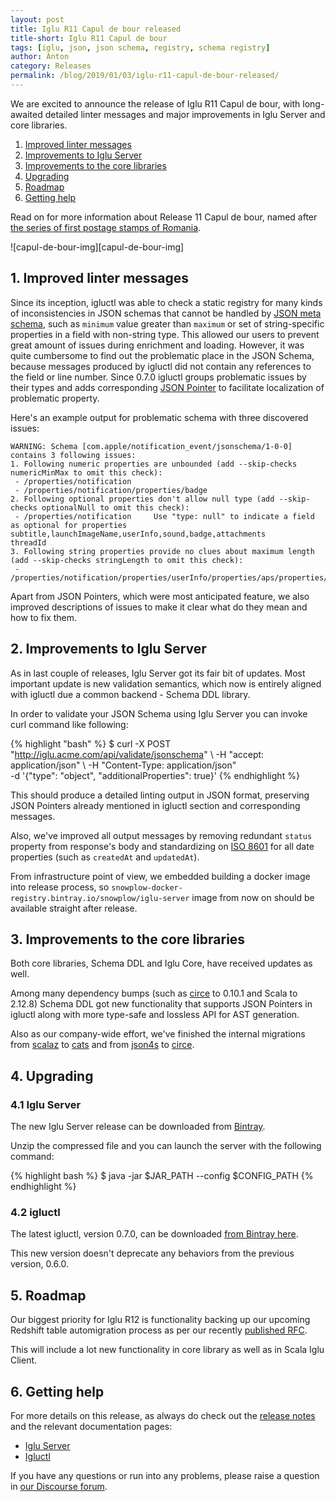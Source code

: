 ```yaml
---
layout: post
title: Iglu R11 Capul de bour released
title-short: Iglu R11 Capul de bour
tags: [iglu, json, json schema, registry, schema registry]
author: Anton
category: Releases
permalink: /blog/2019/01/03/iglu-r11-capul-de-bour-released/
---
```


We are excited to announce the release of Iglu R11 Capul de bour, with long-awaited detailed linter messages and major improvements in Iglu Server and core libraries.

1. [Improved linter messages](#linting)
2. [Improvements to Iglu Server](#server-improvements)
3. [Improvements to the core libraries](#core-improvements)
4. [Upgrading](#upgrading)
5. [Roadmap](#roadmap)
6. [Getting help](#help)

Read on for more information about Release 11 Capul de bour, named after [the series of first postage stamps of Romania][capul-de-bour].

![capul-de-bour-img][capul-de-bour-img]

<!--more-->

<h2 id="schema-workflow-simplified">1. Improved linter messages</h2>

Since its inception, igluctl was able to check a static registry for many kinds of inconsistencies in JSON schemas that cannot be handled by [JSON meta schema][json-metaschema], such as `minimum` value greater than `maximum` or set of string-specific properties in a field with non-string type.
This allowed our users to prevent great amount of issues during enrichment and loading.
However, it was quite cumbersome to find out the problematic place in the JSON Schema, because messages produced by igluctl did not contain any references to the field or line number.
Since 0.7.0 igluctl groups problematic issues by their types and adds corresponding [JSON Pointer][json-pointers] to facilitate localization of problematic property.

Here's an example output for problematic schema with three discovered issues:

```
WARNING: Schema [com.apple/notification_event/jsonschema/1-0-0] contains 3 following issues:
1. Following numeric properties are unbounded (add --skip-checks numericMinMax to omit this check):
 - /properties/notification
 - /properties/notification/properties/badge
2. Following optional properties don't allow null type (add --skip-checks optionalNull to omit this check):
 - /properties/notification     Use "type: null" to indicate a field as optional for properties subtitle,launchImageName,userInfo,sound,badge,attachments
threadId
3. Following string properties provide no clues about maximum length (add --skip-checks stringLength to omit this check):
 - /properties/notification/properties/userInfo/properties/aps/properties/alert
```

Apart from JSON Pointers, which were most anticipated feature, we also improved descriptions of issues to make it clear what do they mean and how to fix them.

<h2 id="server-improvements">2. Improvements to Iglu Server</h2>

As in last couple of releases, Iglu Server got its fair bit of updates.
Most important update is new validation semantics, which now is entirely aligned with igluctl due a common backend - Schema DDL library.

In order to validate your JSON Schema using Iglu Server you can invoke curl command like following:

{% highlight "bash" %}
$ curl -X POST "http://iglu.acme.com/api/validate/jsonschema" 
    \ -H  "accept: application/json" 
    \ -H  "Content-Type: application/json" \
    -d '{"type": "object", "additionalProperties": true}'
{% endhighlight %}

This should produce a detailed linting output in JSON format, preserving JSON Pointers already mentioned in igluctl section and corresponding messages.

Also, we've improved all output messages by removing redundant `status` property from response's body and standardizing on [ISO 8601][iso-8601] for all date properties (such as `createdAt` and `updatedAt`).

From infrastructure point of view, we embedded building a docker image into release process, so `snowplow-docker-registry.bintray.io/snowplow/iglu-server` image from now on should be available straight after release.

<h2 id="core-improvements">3. Improvements to the core libraries</h2>

Both core libraries, Schema DDL and Iglu Core, have received updates as well.

Among many dependency bumps (such as [circe][circe] to 0.10.1 and Scala to 2.12.8) Schema DDL got new functionality that supports JSON Pointers in igluctl along with more type-safe and lossless API for AST generation.

Also as our company-wide effort, we've finished the internal migrations from [scalaz][scalaz] to [cats][cats] and from [json4s][json4s] to [circe][circe].

<h2 id="upgrading">4. Upgrading</h2>

<h3 id="upgrade-iglu-server">4.1 Iglu Server</h3>

The new Iglu Server release can be downloaded from [Bintray][iglu-server-download].

Unzip the compressed file and you can launch the server with the following command:

{% highlight bash %}
$ java -jar $JAR_PATH --config $CONFIG_PATH
{% endhighlight %}

<h3 id="upgrade-igluctl">4.2 igluctl</h3>

The latest igluctl, version 0.7.0, can be downloaded [from Bintray here][igluctl-download].

This new version doesn't deprecate any behaviors from the previous version, 0.6.0.

<h2 id="roadmap">5. Roadmap</h2>

Our biggest priority for Iglu R12 is functionality backing up our upcoming Redshift table automigration process as per our recently [published RFC][migrations-rfc].

This will include a lot new functionality in core library as well as in Scala Iglu Client.

<h2 id="help">6. Getting help</h2>

For more details on this release, as always do check out the [release notes][release-notes] and the relevant documentation pages:

* [Iglu Server][iglu-server-wiki]
* [Igluctl][igluctl-wiki]

If you have any questions or run into any problems, please raise a question in [our Discourse forum][discourse].

[igluctl-wiki]: https://github.com/snowplow/iglu/wiki/Igluctl
[igluctl-download]: http://dl.bintray.com/snowplow/snowplow-generic/igluctl_0.6.0.zip

[json-metaschema]: https://tools.ietf.org/html/draft-wright-json-schema-00#section-6
[json-pointers]: https://tools.ietf.org/html/rfc6901

[iso-8601]: https://en.wikipedia.org/wiki/ISO_8601

[circe]: https://circe.github.io/circe/
[cats]: https://typelevel.org/cats/
[scalaz]: https://scalaz.github.io/7/
[json4s]: http://json4s.org/

[draft-schemas-wiki]: https://github.com/snowplow/iglu/wiki/The-draft-schema-service

[release-notes]: https://github.com/snowplow/iglu/releases/tag/r11-capul-de-bour
[discourse]: http://discourse.snowplowanalytics.com/
[iglu-server-wiki]: https://github.com/snowplow/iglu/wiki/Iglu-server
[iglu-server-download]: http://dl.bintray.com/snowplow/snowplow-generic/iglu_server_0.6.0.zip

[migrations-rfc]: https://discourse.snowplowanalytics.com/t/redshift-automatic-table-migrations-rfc/2555

[capul-de-bour]: https://en.wikipedia.org/wiki/Moldavian_Bull%27s_Heads
[tiflis-img]: /assets/img/blog/2018/12/iglu-r11-stamp.jpg
